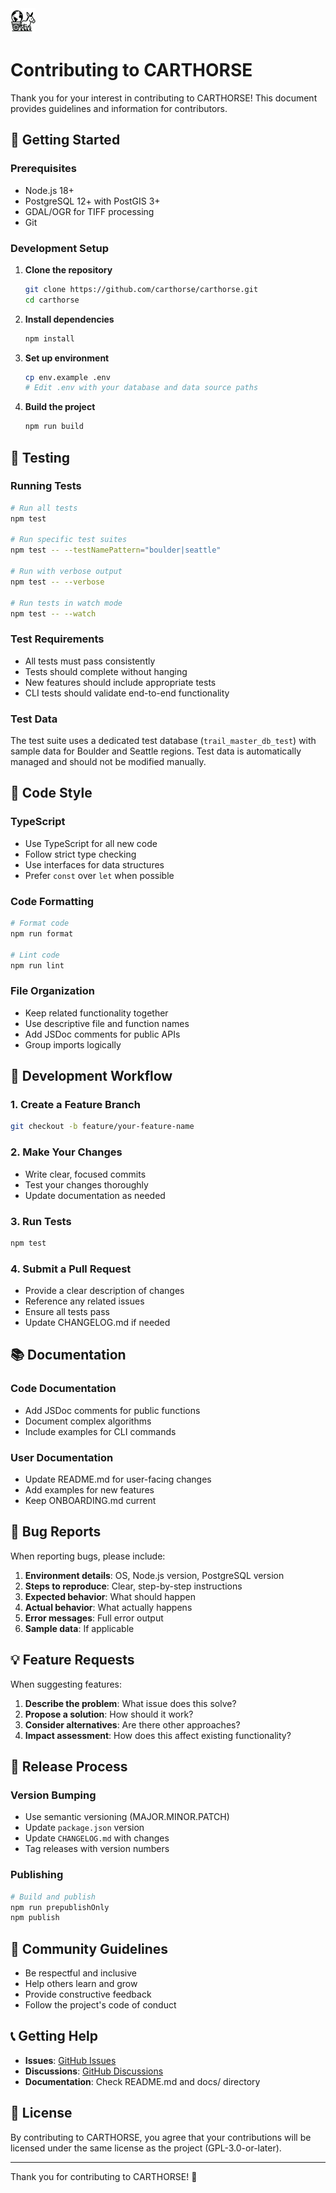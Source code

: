 <div align="left">
  <img src="carthorse-logo-small.png" alt="Carthorse Logo" width="40" height="40">
</div>

# Contributing to CARTHORSE

Thank you for your interest in contributing to CARTHORSE! This document provides guidelines and information for contributors.

## 🚀 Getting Started

### Prerequisites

- Node.js 18+
- PostgreSQL 12+ with PostGIS 3+
- GDAL/OGR for TIFF processing
- Git

### Development Setup

1. **Clone the repository**
   ```bash
   git clone https://github.com/carthorse/carthorse.git
   cd carthorse
   ```

2. **Install dependencies**
   ```bash
   npm install
   ```

3. **Set up environment**
   ```bash
   cp env.example .env
   # Edit .env with your database and data source paths
   ```

4. **Build the project**
   ```bash
   npm run build
   ```

## 🧪 Testing

### Running Tests

```bash
# Run all tests
npm test

# Run specific test suites
npm test -- --testNamePattern="boulder|seattle"

# Run with verbose output
npm test -- --verbose

# Run tests in watch mode
npm test -- --watch
```

### Test Requirements

- All tests must pass consistently
- Tests should complete without hanging
- New features should include appropriate tests
- CLI tests should validate end-to-end functionality

### Test Data

The test suite uses a dedicated test database (`trail_master_db_test`) with sample data for Boulder and Seattle regions. Test data is automatically managed and should not be modified manually.

## 📝 Code Style

### TypeScript

- Use TypeScript for all new code
- Follow strict type checking
- Use interfaces for data structures
- Prefer `const` over `let` when possible

### Code Formatting

```bash
# Format code
npm run format

# Lint code
npm run lint
```

### File Organization

- Keep related functionality together
- Use descriptive file and function names
- Add JSDoc comments for public APIs
- Group imports logically

## 🔧 Development Workflow

### 1. Create a Feature Branch

```bash
git checkout -b feature/your-feature-name
```

### 2. Make Your Changes

- Write clear, focused commits
- Test your changes thoroughly
- Update documentation as needed

### 3. Run Tests

```bash
npm test
```

### 4. Submit a Pull Request

- Provide a clear description of changes
- Reference any related issues
- Ensure all tests pass
- Update CHANGELOG.md if needed

## 📚 Documentation

### Code Documentation

- Add JSDoc comments for public functions
- Document complex algorithms
- Include examples for CLI commands

### User Documentation

- Update README.md for user-facing changes
- Add examples for new features
- Keep ONBOARDING.md current

## 🐛 Bug Reports

When reporting bugs, please include:

1. **Environment details**: OS, Node.js version, PostgreSQL version
2. **Steps to reproduce**: Clear, step-by-step instructions
3. **Expected behavior**: What should happen
4. **Actual behavior**: What actually happens
5. **Error messages**: Full error output
6. **Sample data**: If applicable

## 💡 Feature Requests

When suggesting features:

1. **Describe the problem**: What issue does this solve?
2. **Propose a solution**: How should it work?
3. **Consider alternatives**: Are there other approaches?
4. **Impact assessment**: How does this affect existing functionality?

## 🔄 Release Process

### Version Bumping

- Use semantic versioning (MAJOR.MINOR.PATCH)
- Update `package.json` version
- Update `CHANGELOG.md` with changes
- Tag releases with version numbers

### Publishing

```bash
# Build and publish
npm run prepublishOnly
npm publish
```

## 🤝 Community Guidelines

- Be respectful and inclusive
- Help others learn and grow
- Provide constructive feedback
- Follow the project's code of conduct

## 📞 Getting Help

- **Issues**: [GitHub Issues](https://github.com/carthorse/carthorse/issues)
- **Discussions**: [GitHub Discussions](https://github.com/carthorse/carthorse/discussions)
- **Documentation**: Check README.md and docs/ directory

## 📄 License

By contributing to CARTHORSE, you agree that your contributions will be licensed under the same license as the project (GPL-3.0-or-later).

---

Thank you for contributing to CARTHORSE! 🎉 